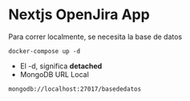# Nextjs OpenJira App

Para correr localmente, se necesita la base de datos

`docker-compose up -d`

* El -d, significa __detached__
* MongoDB URL Local

`mongodb://localhost:27017/basededatos`
